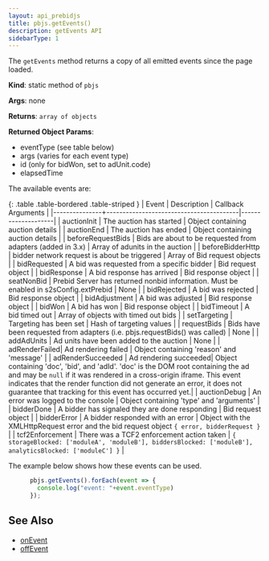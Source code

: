 ```yaml
---
layout: api_prebidjs
title: pbjs.getEvents()
description: getEvents API
sidebarType: 1
---
```


The `getEvents` method returns a copy of all emitted events since the page loaded.

**Kind**: static method of `pbjs`

**Args**: none

**Returns**: `array of objects`

**Returned Object Params**:
- eventType (see table below)
- args (varies for each event type)
- id (only for bidWon, set to adUnit.code)
- elapsedTime

The available events are:

{: .table .table-bordered .table-striped }
| Event         | Description                             | Callback Arguments |
|---------------+-----------------------------------------|--------------------|
| auctionInit   | The auction has started                 | Object containing auction details |
| auctionEnd    | The auction has ended                   | Object containing auction details |
| beforeRequestBids | Bids are about to be requested from adapters (added in 3.x) | Array of adunits in the auction |
| beforeBidderHttp | bidder network request is about be triggered | Array of Bid request objects |
| bidRequested  | A bid was requested from a specific bidder | Bid request object |
| bidResponse   | A bid response has arrived              | Bid response object |
| seatNonBid    | Prebid Server has returned nonbid information. Must be enabled in s2sConfig.extPrebid | None |
| bidRejected   | A bid was rejected                      | Bid response object |
| bidAdjustment | A bid was adjusted                      | Bid response object |
| bidWon        | A bid has won                           | Bid response object |
| bidTimeout    | A bid timed out                         | Array of objects with timed out bids |
| setTargeting  | Targeting has been set                  | Hash of targeting values |
| requestBids   | Bids have been requested from adapters (i.e. pbjs.requestBids() was called) | None |
| addAdUnits    | Ad units have been added to the auction | None |
| adRenderFailed| Ad rendering failed | Object containing 'reason' and 'message' |
| adRenderSucceeded | Ad rendering succeeded| Object containing 'doc', 'bid', and 'adId'. 'doc' is the DOM root containing the ad and may be `null` if it was rendered in a cross-origin iframe. This event indicates that the render function did not generate an error, it does not guarantee that tracking for this event has occurred yet.|
| auctionDebug  | An error was logged to the console | Object containing 'type' and 'arguments' |
| bidderDone    | A bidder has signaled they are done responding | Bid request object |
| bidderError    | A bidder responded with an error | Object with the XMLHttpRequest error and the bid request object `{ error, bidderRequest }` |
| tcf2Enforcement | There was a TCF2 enforcement action taken | `{ storageBlocked: ['moduleA', 'moduleB'], biddersBlocked: ['moduleB'], analyticsBlocked: ['moduleC'] }` |

The example below shows how these events can be used.

```javascript
      pbjs.getEvents().forEach(event => {
        console.log("event: "+event.eventType)
      });
```


## See Also
- [onEvent](/dev-docs/publisher-api-reference/onEvent.html)
- [offEvent](/dev-docs/publisher-api-reference/offEvent.html)
